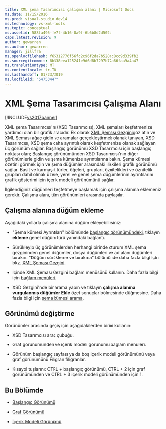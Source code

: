 ```yaml
---
title: XML şema Tasarımcısı çalışma alanı | Microsoft Docs
ms.date: 11/15/2016
ms.prod: visual-studio-dev14
ms.technology: vs-xml-tools
ms.topic: conceptual
ms.assetid: 588fa495-fe7f-4b16-8a9f-6b6b8d2d502a
caps.latest.revision: 9
author: gewarren
ms.author: gewarren
manager: jillfra
ms.openlocfilehash: f65312776f56fc2c96f2da7b528cc8cc9d339fb2
ms.sourcegitcommit: 8b538eea125241e9d6d8b7297b72a66faa9a4a47
ms.translationtype: MT
ms.contentlocale: tr-TR
ms.lasthandoff: 01/23/2019
ms.locfileid: "54753447"
---
```

# <a name="xml-schema-designer-workspace"></a>XML Şema Tasarımcısı Çalışma Alanı
[!INCLUDE[vs2017banner](../includes/vs2017banner.md)]

  
XML şema Tasarımcısı'nı (XSD Tasarımcısı), XML şemaları keşfetmenize yardımcı olan bir grafik aracıdır. Ek olarak [XML Şeması Gezgini](../xml-tools/xml-schema-explorer.md)göz atın ve XML Şeması ağaç gidin ve aramalar gerçekleştirmek olanak tanıyan, XSD Tasarımcısı, XSD şema daha ayrıntılı olarak keşfetmenize olanak sağlayan üç görünüm sağlar. Başlangıç görünümü XSD Tasarımcısı için başlangıç noktası olan; Başlangıç görünümünden XSD Tasarımcısı'nın diğer görünümlerle gidin ve şema kümenize ayrıntılarına bakın. Şema kümesi özetini görmek için ve şema düğümler arasındaki ilişkileri grafik görünümü sağlar. Basit ve karmaşık türler, öğeleri, grupları, öznitelikleri ve öznitelik grupları dahil olmak üzere, yerel ve genel şema düğümlerinin ayrıntılarını grafik gösterimi için içerik modeli görünümünü sağlar.  
  
 İlgilendiğiniz düğümleri keşfetmeye başlamak için çalışma alanına eklemeniz gerekir. Çalışma alanı, tüm görünümleri arasında paylaşılır.  
  
## <a name="adding-nodes-to-the-workspace"></a>Çalışma alanına düğüm ekleme  
 Aşağıdaki yollarla çalışma alanına düğüm ekleyebilirsiniz:  
  
-   "Şema kümesi Ayrıntıları" bölümünde [başlangıç görünümündeki](../xml-tools/start-view.md), tıklayın **ekleme** genel düğüm türü yanındaki bağlantı.  
  
-   Sürükleyip üç görünümlerden herhangi birinde oturum XML şema gezgininden genel düğümler, dosya düğümleri ve ad alanı düğümleri bırakın. "Düğüm sürükleme ve bırakma" bölümünde daha fazla bilgi için bkz. [XML Şeması Gezgini](../xml-tools/xml-schema-explorer.md).  
  
-   İçinde XML Şeması Gezgini bağlam menüsünü kullanın. Daha fazla bilgi için [bağlam menüleri](../xml-tools/context-menus-xml-schema-explorer.md).  
  
-   XSD Gezgini'nde bir arama yapın ve tıklayın **çalışma alanına vurgulanmış düğümler Ekle** özet sonuçlar bölmesinde düğmesine. Daha fazla bilgi için [şema kümesi arama](../xml-tools/searching-the-schema-set.md).  
  
## <a name="view-switching"></a>Görünümü değiştirme  
 Görünümler arasında geçiş için aşağıdakilerden birini kullanın:  
  
-   XSD Tasarımcısı araç çubuğu.  
  
-   Graf görünümünden ve içerik modeli görünümü bağlam menüleri.  
  
-   Görünüm başlangıç sayfası ya da boş içerik modeli görünümünü veya graf görünümünü Filigran filigranlar.  
  
-   Kısayol tuşlarını: CTRL + başlangıç görünümü, CTRL + 2 için graf görünümünden ve CTRL + 3 içerik modeli görünümünden için 1.  
  
## <a name="in-this-section"></a>Bu Bölümde  
  
-   [Başlangıç Görünümü](../xml-tools/start-view.md)  
  
-   [Graf Görünümü](../xml-tools/graph-view.md)  
  
-   [İçerik Modeli Görünümü](../xml-tools/content-model-view.md)
